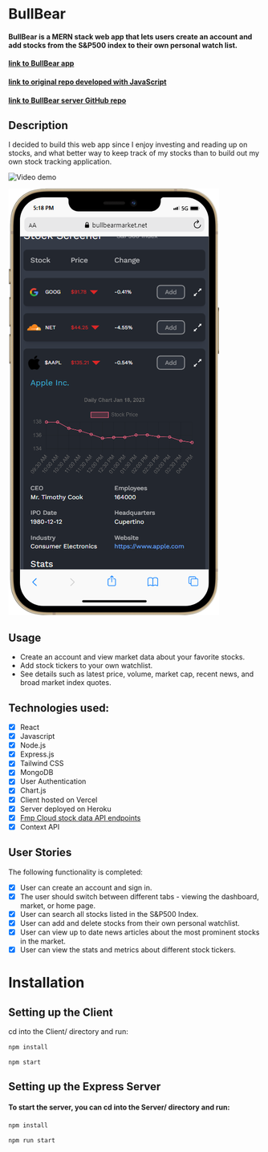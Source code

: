 # BullBear

#### BullBear is a MERN stack web app that lets users create an account and add stocks from the S&P500 index to their own personal watch list.

#### [link to BullBear app](https://bullbearmarket.net/)

#### [link to original repo developed with JavaScript](https://github.com/dariusgarcia/bullbear)

#### [link to BullBear server GitHub repo](https://github.com/DariusGarcia/bullbear-server)

## Description

I decided to build this web app since I enjoy investing and reading up on stocks, and what better way to keep track of my stocks than to build out my own stock tracking application.

<img src='https://media.giphy.com/media/y2MiRCRQREOGq16e7E/giphy.gif' title='BullBear Video Demo' width='800' height='auto' alt='Video demo' />

<!-- ![Screenshot of web app](./client/src/assets/bullbear-laptop.png) -->

![Screenshot of web app](./client/src/assets/phone.png)

## Usage

- Create an account and view market data about your favorite stocks.
- Add stock tickers to your own watchlist.
- See details such as latest price, volume, market cap, recent news, and broad market index quotes.

## Technologies used:

- [x] React
- [x] Javascript
- [x] Node.js
- [x] Express.js
- [x] Tailwind CSS
- [x] MongoDB
- [x] User Authentication
- [x] Chart.js
- [x] Client hosted on Vercel
- [x] Server deployed on Heroku
- [x] [Fmp Cloud stock data API endpoints](https://fmpcloud.io/)
- [x] Context API

## User Stories

The following functionality is completed:

- [x] User can create an account and sign in.
- [x] The user should switch between different tabs - viewing the dashboard, market, or home page.
- [x] User can search all stocks listed in the S&P500 Index.
- [x] User can add and delete stocks from their own personal watchlist.
- [x] User can view up to date news articles about the most prominent stocks in the market.
- [x] User can view the stats and metrics about different stock tickers.

# Installation

## Setting up the Client

cd into the Client/ directory and run:

```
npm install
```

```
npm start
```

## Setting up the Express Server

#### To start the server, you can cd into the Server/ directory and run:

```
npm install
```

```
npm run start
```
